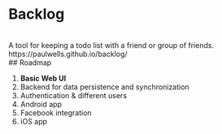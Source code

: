 # Backlog
<br>
A tool for keeping a todo list with a friend or group of friends.
<br>
https://paulwells.github.io/backlog/
<br>
## Roadmap

1. <b>Basic Web UI</b>
2. Backend for data persistence and synchronization
3. Authentication & different users
4. Android app
5. Facebook integration
6. iOS app
